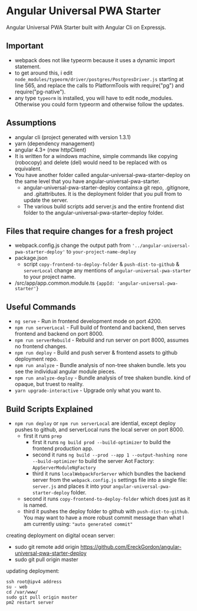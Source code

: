 # Angular Universal PWA Starter
Angular Universal PWA Starter built with Angular Cli on Expressjs.

## Important
- webpack does not like typeorm because it uses a dynamic import statement.
- to get around this, i edit `node_modules/typeorm/driver/postgres/PostgresDriver.js` starting at line 565, and replace the calls to PlatformTools with require("pg") and require("pg-native").
- any type `typeorm` is installed, you will have to edit node_modules. Otherwise you could form typeorm and otherwise follow the updates.


## Assumptions
- angular cli (project generated with version 1.3.1)
- yarn (dependency management)
- angular 4.3+ (new httpClient)
- It is written for a windows machine, simple commands like copying (robocopy) and delete (del) would need to be replaced with os equivalent.
- You have another folder called angular-universal-pwa-starter-deploy on the same level that you have angular-universal-pwa-starter.
	- angular-universal-pwa-starter-deploy contains:a git repo, .gitignore, and .gitattributes. It is the deployment folder that you pull from to update the server.
	- The various build scripts add server.js and the entire frontend dist folder to the angular-universal-pwa-starter-deploy folder.

## Files that require changes for a fresh project
- webpack.config.js change the output path from `'../angular-universal-pwa-starter-deploy'` to `your-project-name-deploy`
- package.json
	- script `copy-frontend-to-deploy-folder` & `push-dist-to-github` & `serverLocal` change any mentions of `angular-universal-pwa-starter` to your project name.
- /src/app/app.common.module.ts `{appId: 'angular-universal-pwa-starter'}`

## Useful Commands
- `ng serve` - Run in frontend development mode on port 4200.
- `npm run serverLocal` - Full build of frontend and backend, then serves frontend and backend on port 8000.
- `npm run serverRebuild` - Rebuild and run server on port 8000, assumes no frontend changes.
- `npm run deploy` - Build and push server & frontend assets to github deployment repo.
- `npm run analyze` - Bundle analysis of non-tree shaken bundle. lets you see the individual angular module pieces.
- `npm run analyze-deploy` - Bundle analysis of tree shaken bundle. kind of opaque, but truest to reality.
- `yarn upgrade-interactive` - Upgrade only what you want to.

## Build Scripts Explained
- `npm run deploy` or `npm run serverLocal` are idential, except deploy pushes to github, and serverLocal runs the local server on port 8000.
	- first it runs `prep`
		- first it runs `ng build prod --build-optimizer` to build the frontend production app.
		- second it runs `ng build --prod --app 1 --output-hashing none --build-optimizer` to build the server Aot Factory: `AppServerModuleNgFactory`
		- third it runs `localWebpackForServer` which bundles the backend server from the `webpack.config.js` settings file into a single file: `server.js` and places it into your `angular-universal-pwa-starter-deploy` folder.
	- second it runs `copy-frontend-to-deploy-folder` which does just as it is named.
	- third it pushes the deploy folder to github with `push-dist-to-github`. You may want to have a more robust commit message than what I am currently using: `"auto generated commit"`


creating deployment on digital ocean server:

- sudo git remote add origin https://github.com/EreckGordon/angular-universal-pwa-starter-deploy
- sudo git pull origin master

updating deployment:
```
ssh root@ipv4 address
su - web
cd /var/www/
sudo git pull origin master
pm2 restart server
```
